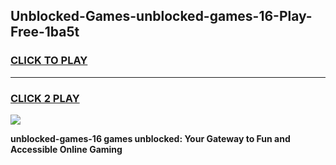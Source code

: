 
## Unblocked-Games-unblocked-games-16-Play-Free-1ba5t
<h3>
<a href="https://premium76.site?title=unblocked-games-16&ref=17A">CLICK TO PLAY</a></h3>
<hr>

<h3>
<a href="https://premium76.site?title=unblocked-games-16&ref=17A">CLICK 2 PLAY</a>
  
</h3>

<a href="https://premium76.site?title=unblocked-games-16&ref=17A"><img src="https://clearcache.store/games.png"></a>


**unblocked-games-16 games unblocked: Your Gateway to Fun and Accessible Online Gaming**
